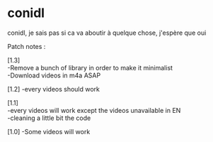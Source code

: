 # conidl
conidl, je sais pas si ca va aboutir à quelque chose, j'espère que oui

Patch notes : 
  
[1.3]  
  -Remove a bunch of library in order to make it minimalist  
  -Download videos in m4a ASAP
      
[1.2]
  -every videos should work
  
[1.1]  
-every videos will work except the videos unavailable in EN  
-cleaning a little bit the code
  
[1.0]
  -Some videos will work
